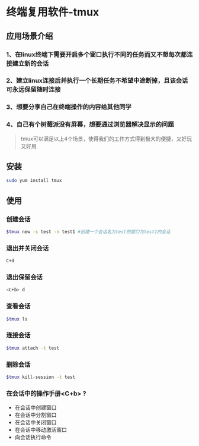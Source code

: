 # 终端复用软件-tmux
## 应用场景介绍
### 1、在linux终端下需要开启多个窗口执行不同的任务而又不想每次都连接建立新的会话
### 2、建立linux连接后并执行一个长期任务不希望中途断掉，且该会话可永远保留随时连接
### 3、想要分享自己在终端操作的内容给其他同学
### 4、自己有个树莓派没有屏幕，想要通过浏览器解决显示的问题
>tmux可以满足以上4个场景，使得我们的工作方式得到极大的便捷，又好玩又好用
## 安装
```bash
sudo yum install tmux
```
## 使用
### 创建会话
```bash
$tmux new -s test -n test1 #创建一个会话名为test的窗口为test1的会话
```
### 退出并关闭会话
```bash
C+d
```
### 退出保留会话
```bash
<C+b> d
```
### 查看会话
```bash
$tmux ls
```
### 连接会话
```bash
$tmux attach -t test
```
### 删除会话
```bash
$tmux kill-session -t test
```
### 在会话中的操作手册<C+b> ?
- 在会话中创建窗口
- 在会话中分割窗口
- 在会话中关闭窗口
- 在会话中移动激活窗口
- 向会话执行命令

